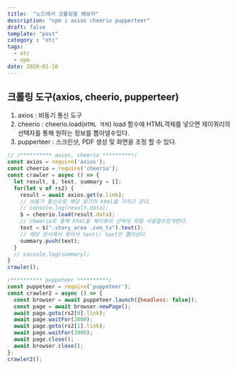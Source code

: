 ```yaml
---
title:  "노드에서 크롤링을 해보자"
description: "npm i axios cheerio pupperteer"
draft: false
template: "post"
category : "etc"
tags:
  - etc
  - npm
date: 2020-01-16
---
```

## 크롤링 도구(axios, cheerio, pupperteer)

1. axios : 비동기 통신 도구
2. cheerio : cheerio.load(`HTML 객체`) load 함수에 HTML객체를 넣으면 제이쿼리의 선택자를 통해 원하는 정보를 뽑아낼수있다.
3. pupperteer : 스크린샷, PDF 생성 및 화면을 조정 할 수 있다.

```js
// /********** axios, cheerio **********/
const axios = require('axios');
const cheerio = require('cheerio');
const crawler = async () => {
  let result, $, text, summary = [];
  for(let v of rs2) {
    result = await axios.get(v.link);
    // 비동기 통신으로 해당 링크의 html을 가지고 온다.
    // console.log(result.data);
    $ = cheerio.load(result.data);
    // cheerio로 통해 html을 제이쿼리 선택자 처럼 사용할수있게한다.
    text = $(".story_area .con_tx").text();
    // 해당 문서에서 찾아서 text() text만 뽑아낸다
    summary.push(text);
  }
  // console.log(summary);
}
crawler();

/********** puppeteer **********/
const puppeteer = require('puppeteer');
const crawler2 = async () => {
  const browser = await puppeteer.launch({headless: false});
  const page = await browser.newPage();
  await page.goto(rs2[0].link);
  await page.waitFor(2000);
  await page.goto(rs2[1].link);
  await page.waitFor(3000);
  await page.close();
  await browser.close();
};
crawler2();

```
